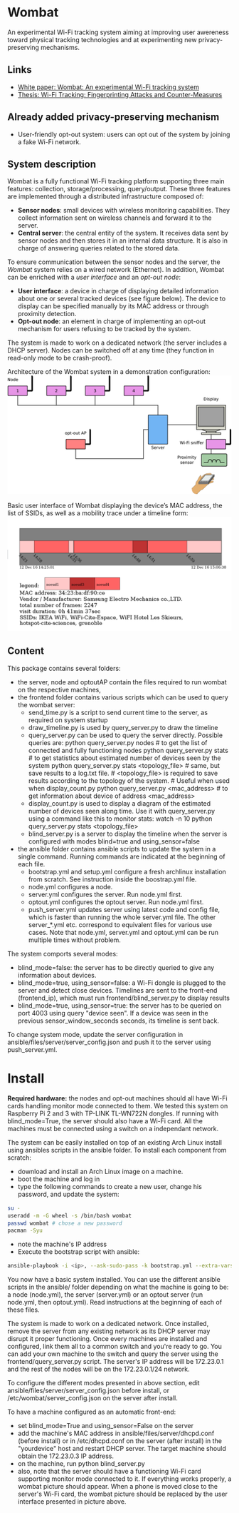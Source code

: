 # Wombat

An experimental Wi-Fi tracking system aiming at improving user awereness toward physical tracking technologies and at experimenting new privacy-preserving mechanisms.

## Links

- [White paper: Wombat: An experimental Wi-Fi tracking system](https://hal.inria.fr/hal-01679007/document)
- [Thesis: Wi-Fi Tracking: Fingerprinting Attacks and Counter-Measures](https://hal.archives-ouvertes.fr/tel-01659783/)

## Already added privacy-preserving mechanism

- User-friendly opt-out system: users can opt out of the system by joining a fake Wi-Fi network.

## System description

Wombat is a fully functional Wi-Fi tracking platform supporting three main features: collection, storage/processing, query/output. These three features are implemented through a distributed infrastructure composed of:
- **Sensor nodes**: small devices with wireless monitoring capabilities. They collect information sent on wireless channels and forward it to the server.
- **Central server**: the central entity of the system. It receives data sent by sensor nodes and then stores it in an internal data structure.  It is also in charge of answering queries related to the stored data.

To ensure communication between the sensor nodes and the server, the _Wombat_ system relies on a wired network (Ethernet). In addition, Wombat can be enriched with a _user interface_ and an _opt-out node_:
- **User interface**: a device in charge of displaying detailed information about one or several tracked devices (see figure below). The device to display can be specified manually by its MAC address or through proximity detection.
- **Opt-out node**: an element in charge of implementing an opt-out mechanism for users refusing to be tracked by the system.

The system is made to work on a dedicated network (the server includes a DHCP server). Nodes can be switched off at any time (they function in read-only mode to be crash-proof).

Architecture of the Wombat system in a demonstration configuration:
![Architecture of the Wombat system in a demonstration configuration](figures/Wombat.png?raw=true "Architecture of the Wombat system in a demonstration configuration")

Basic user interface of Wombat displaying the device’s MAC address, the list of SSIDs, as well as a mobility trace under a timeline form:
![Basic user interface of Wombat displaying the device’s MAC address, the list of SSIDs, as well as a mobility trace under a timeline form](figures/front-end.png?raw=true "Basic user interface of Wombat displaying the device’s MAC address, the list of SSIDs, as well as a mobility trace under a timeline form")

## Content

This package contains several folders:
- the server, node and optoutAP contain the files required to run wombat on the respective machines,
- the frontend folder contains various scripts which can be used to query the wombat server:
  * send_time.py is a script to send current time to the server, as required on system startup
  * draw_timeline.py is used by query_server.py to draw the timeline
  * query_server.py can be used to query the server directly. Possible queries are:
python query_server.py nodes   # to get the list of connected and fully functioning nodes
python query_server.py stats   # to get statistics about estimated number of devices seen by the system
python query_server.py stats <topology_file>   # same, but save results to a log.txt file.
                                               # <topology_file> is required to save results according to the topology of the system.
                                               # Useful when used when display_count.py
python query_server.py <mac_address>   # to get information about device of address <mac_address>
  * display_count.py is used to display a diagram of the estimated number of devices seen along time.
    Use it with query_server.py using a command like this to monitor stats:
watch -n 10 python query_server.py stats <topology_file>
  * blind_server.py is a server to display the timeline when the server is configured
    with modes blind=true and using_sensor=false
- the ansible folder contains ansible scripts to update the system in a single command.
  Running commands are indicated at the beginning of each file.
  * bootstrap.yml and setup.yml configure a fresh archlinux installation from
    scratch. See instruction inside the boostrap.yml file.
  * node.yml configures a node.
  * server.yml configures the server. Run node.yml first.
  * optout.yml configures the optout server. Run node.yml first.
  * push_server.yml updates server using latest code and config file, which is
    faster than running the whole server.yml file.
  The other server_*.yml etc. correspond to equivalent files for various use cases.
  Note that node.yml, server.yml and optout.yml can be run multiple times without problem.

The system comports several modes:
- blind_mode=false: the server has to be directly queried to give any information about devices.
- blind_mode=true, using_sensor=false: a Wi-Fi dongle is plugged to the server and
  detect close devices. Timelines are sent to the front-end (frontend_ip),
  which must run frontend/blind_server.py to display results
- blind_mode=true, using_sensor=true: the server has to be queried on port 4003
  using query "device seen". If a device was seen in the previous sensor_window_seconds seconds,
  its timeline is sent back.

To change system mode, update the server configuration in ansible/files/server/server_config.json
and push it to the server using push_server.yml.

# Install

**Required hardware:** the nodes and opt-out machines should all have Wi-Fi cards handling monitor mode connected to them. We tested this system on Raspberry Pi 2 and 3 with TP-LINK TL-WN722N dongles. If running with blind_mode=True, the server should also have a Wi-Fi card. All the machines must be connected using a switch on a independant network.

The system can be easily installed on top of an existing Arch Linux install using ansibles scripts in the ansible folder.
To install each component from scratch:
- download and install an Arch Linux image on a machine.
- boot the machine and log in
- type the following commands to create a new user, change his password, and update the system:
```bash
su -
useradd -m -G wheel -s /bin/bash wombat
passwd wombat # chose a new password
pacman -Syu
```
- note the machine's IP address
- Execute the bootstrap script with ansible:
```bash
ansible-playbook -i <ip>, --ask-sudo-pass -k bootstrap.yml --extra-vars "user=wombat"
```
You now have a basic system installed. You can use the different ansible scripts in the ansible/ folder depending on what the machine is going to be: a node (node.yml), the server (server.yml) or an optout server (run node.yml, then optout.yml). Read instructions at the beginning of each of these files.

The system is made to work on a dedicated network. Once installed, remove the server from any existing network as its DHCP server may disrupt it proper functioning. Once every machines are installed and configured, link them all to a common switch and you're ready to go. You can add your own machine to the switch and query the server using the frontend/query_server.py script. The server's IP address will be 172.23.0.1 and the rest of the nodes will be on the 172.23.0.1/24 network.

To configure the different modes presented in above section, edit ansible/files/server/server_config.json before install, or /etc/wombat/server_config.json on the server after install.

To have a machine configured as an automatic front-end:
- set blind_mode=True and using_sensor=False on the server
- add the machine's MAC address in ansible/files/server/dhcpd.conf (before install) or in /etc/dhcpd.conf on the server (after install) in the "yourdevice" host and restart DHCP server. The target machine should obtain the 172.23.0.3 IP address.
- on the machine, run python blind_server.py
- also, note that the server should have a functioning Wi-Fi card supporting monitor mode connected to it.
If everything works properly, a wombat picture should appear. When a phone is moved close to the server's Wi-Fi card, the wombat picture should be replaced by the user interface presented in picture above.
